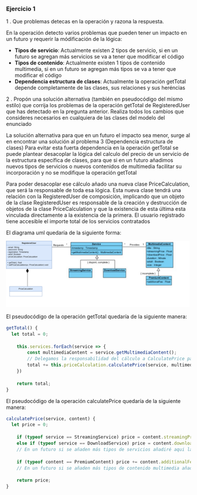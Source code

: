 ### Ejercicio 1

1 . Que problemas detecas en la operación y razona la respuesta.

En la operación detecto varios problemas que pueden tener un impacto en un futuro y requerir la módificación de la lógica:

- **Tipos de servicio**: Actualmente existen 2 tipos de servicio, si en un futuro se agregan más servicios se va a tener que modificar el código
- **Tipos de contenido**: Actualmente existen 1 tipos de contenido multimedia, si en un futuro se agregan más tipos se va a tener que modificar el código
- **Dependencia estructura de clases**: Actualmente la operación getTotal depende completamente de las clases, sus relaciones y sus heréncias

2 . Propón una solución alternativa (también en pseudocódigo del mismo estilo) que corrija los problemas de la operación getTotal de RegisteredUser que has detectado en la pregunta anterior. Realiza todos los cambios que consideres necesarios en cualquiera de las clases del modelo del enunciado

La solución alternativa para que en un futuro el impacto sea menor, surge al en encontrar una solución al problema 3 (Dependencia estructura de clases)
Para evitar esta fuerta dependencia en la operación getTotal se puede plantear desacoplar la lógica del calculo del precio de un servicio de la estructura específica de clases, para que si en un futuro añadimos nuevos tipos de servicios o nuevos contenidos de multimedia facilitar su incorporación y no se modifique la operación getTotal

Para poder desacoplar ese cálculo añado una nueva clase PriceCalculation, que será la responsable de toda esa lógica. Esta nueva clase tendrá una relación con la RegisteredUser de composición, implicando que un objeto de la clase RegisteredUser es responsable de la creación y destrucción de objetos de la clase PriceCalculation y que la existencia de esta última esta vinculada directamente a la existencia de la primera. El usuario registrado tiene accesible el importe total de los servicios contratados

El diagrama uml quedaría de la siguiente forma:

<img src="Ejercicio1.png" alt="ejercicio1" width="500"/>

El pseudocódigo de la operación getTotal quedaría de la siguiente manera:

```js
getTotal() {
  let total = 0;

    this.services.forEach(service => {
        const multimediaContent = service.getMultimediaContent();
        // Delegamos la responsabilidad del cálculo a CalculatePrice para minimizar el impacto futuro
        total += this.priceCalculation.calculatePrice(service, multimediaContent);
    })

    return total;
}
```

El pseudocódigo de la operación calculatePrice quedaría de la siguiente manera:

```js
calculatePrice(service, content) {
  let price = 0;

    if (typeof service == StreamingService) price = content.streamingPrice;
    else if (typeof service == DownloadService) price = content.downloadPrice;
    // En un futuro si se añaden más tipos de servicios añadiré aqui las casuísticas

    if (typeof content == PremiumContent) price += content.additionalFee
    // En un futuro si se añaden más tipos de contenido multimedia añadiré aquí las casuísticas

    return price;
}
```
